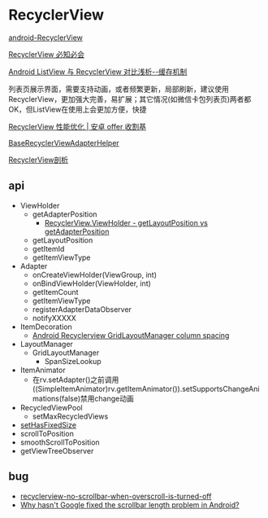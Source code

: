 # RecyclerView

[android-RecyclerView](https://github.com/googlesamples/android-RecyclerView/)

[RecyclerView 必知必会](https://mp.weixin.qq.com/s/CzrKotyupXbYY6EY2HP_dA?)

[Android ListView 与 RecyclerView 对比浅析--缓存机制](https://mp.weixin.qq.com/s?__biz=MzA3NTYzODYzMg==&mid=2653578065&idx=2&sn=25e64a8bb7b5934cf0ce2e49549a80d6&chksm=84b3b156b3c43840061c28869671da915a25cf3be54891f040a3532e1bb17f9d32e244b79e3f&scene=21#wechat_redirect)

列表页展示界面，需要支持动画，或者频繁更新，局部刷新，建议使用RecyclerView，更加强大完善，易扩展；其它情况(如微信卡包列表页)两者都OK，但ListView在使用上会更加方便，快捷

[RecyclerView 性能优化 | 安卓 offer 收割基](https://juejin.im/post/5baedbf05188255c596714ab)

[BaseRecyclerViewAdapterHelper](https://github.com/CymChad/BaseRecyclerViewAdapterHelper)

[RecyclerView剖析](https://blog.csdn.net/qq_23012315/article/details/50807224)

## api

+ ViewHolder
  + getAdapterPosition
    + [RecyclerView.ViewHolder - getLayoutPosition vs getAdapterPosition](https://stackoverflow.com/questions/29684154/recyclerview-viewholder-getlayoutposition-vs-getadapterposition)
  + getLayoutPosition
  + getItemId
  + getItemViewType
+ Adapter
  + onCreateViewHolder(ViewGroup, int)
  + onBindViewHolder(ViewHolder, int)
  + getItemCount
  + getItemViewType
  + registerAdapterDataObserver
  + notifyXXXXX
+ ItemDecoration
  + [Android Recyclerview GridLayoutManager column spacing](https://stackoverflow.com/questions/28531996/android-recyclerview-gridlayoutmanager-column-spacing/30701422#30701422)
+ LayoutManager
  + GridLayoutManager
    + SpanSizeLookup
+ ItemAnimator
  + 在rv.setAdapter()之前调用((SimpleItemAnimator)rv.getItemAnimator()).setSupportsChangeAnimations(false)禁用change动画
+ RecycledViewPool
  + setMaxRecycledViews
+ [setHasFixedSize](https://stackoverflow.com/questions/28709220/understanding-recyclerview-sethasfixedsize)
+ scrollToPosition
+ smoothScrollToPosition
+ getViewTreeObserver

## bug

+ [recyclerview-no-scrollbar-when-overscroll-is-turned-off](https://stackoverflow.com/questions/32575323/recyclerview-no-scrollbar-when-overscroll-is-turned-off)
+ [Why hasn't Google fixed the scrollbar length problem in Android?](https://www.quora.com/Why-hasnt-Google-fixed-the-scrollbar-length-problem-in-Android)